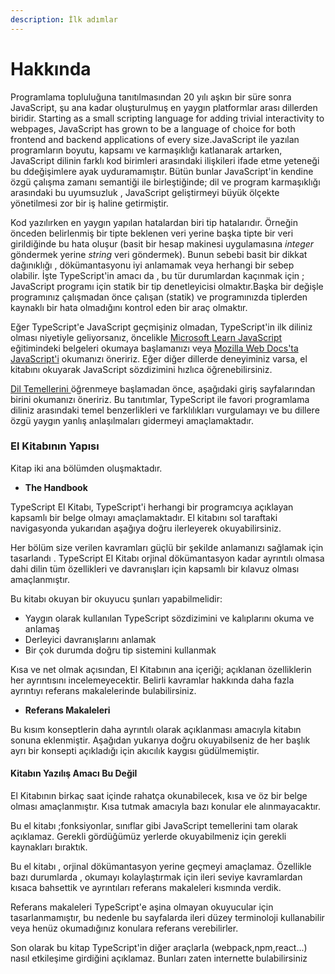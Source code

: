 ```yaml
---
description: İlk adımlar
---
```


# Hakkında



Programlama topluluğuna tanıtılmasından 20 yılı aşkın bir süre sonra JavaScript, şu ana kadar oluşturulmuş en yaygın platformlar arası dillerden biridir. Starting as a small scripting language for adding trivial interactivity to webpages, JavaScript has grown to be a language of choice for both frontend and backend applications of every size.JavaScript ile yazılan programların boyutu, kapsamı ve karmaşıklığı katlanarak artarken, JavaScript dilinin farklı kod birimleri arasındaki ilişkileri ifade etme yeteneği bu ddeğişimlere ayak uyduramamıştır. Bütün bunlar JavaScript'in kendine özgü çalışma zamanı semantiği ile birleştiğinde; dil ve program karmaşıklığı arasındaki bu uyumsuzluk , JavaScript geliştirmeyi büyük ölçekte yönetilmesi zor bir iş haline getirmiştir.

Kod yazılırken en yaygın yapılan hatalardan biri tip hatalarıdır. Örneğin önceden belirlenmiş bir tipte beklenen veri yerine başka tipte bir veri girildiğinde bu hata oluşur (basit bir hesap makinesi uygulamasına _integer_ göndermek yerine _string_ veri göndermek). Bunun sebebi basit bir dikkat dağınıklığı , dökümantasyonu iyi anlamamak veya herhangi bir sebep olabilir. İşte TypeScript'in amacı da , bu tür durumlardan kaçınmak için ; JavaScript programı için statik bir tip denetleyicisi olmaktır.Başka bir değişle programınız çalışmadan önce çalışan (statik) ve programınızda tiplerden kaynaklı bir hata olmadığını kontrol eden bir araç olmaktır.

Eğer TypeScript'e JavaScript geçmişiniz olmadan, TypeScript'in ilk diliniz olması niyetiyle geliyorsanız, öncelikle [Microsoft Learn JavaScript](https://docs.microsoft.com/javascript/) eğitimindeki belgeleri okumaya başlamanızı veya [Mozilla Web Docs'ta JavaScript'i](https://developer.mozilla.org/docs/Web/JavaScript/Guide) okumanızı öneririz. Eğer diğer dillerde deneyiminiz varsa, el kitabını okuyarak JavaScript sözdizimini hızlıca öğrenebilirsiniz.

[Dil Temellerini ](temeller.md)öğrenmeye başlamadan önce, aşağıdaki giriş sayfalarından birini okumanızı öneririz. Bu tanıtımlar, TypeScript ile favori programlama diliniz arasındaki temel benzerlikleri ve farklılıkları vurgulamayı ve bu dillere özgü yaygın yanlış anlaşılmaları gidermeyi amaçlamaktadır.



### El Kitabının Yapısı

Kitap iki ana bölümden oluşmaktadır.

* **The Handbook**

TypeScript El Kitabı, TypeScript'i herhangi bir programcıya açıklayan kapsamlı bir belge olmayı amaçlamaktadır. El kitabını sol taraftaki navigasyonda yukarıdan aşağıya doğru ilerleyerek okuyabilirsiniz.

Her bölüm size verilen kavramları güçlü bir şekilde anlamanızı sağlamak için tasarlandı . TypeScript El Kitabı orjinal dökümantasyon kadar ayrıntılı olmasa dahi dilin tüm özellikleri ve davranışları için kapsamlı bir kılavuz olması amaçlanmıştır.



Bu kitabı okuyan bir okuyucu şunları yapabilmelidir:

* Yaygın olarak kullanılan TypeScript sözdizimini ve kalıplarını okuma ve anlamaş
* Derleyici davranışlarını anlamak
* Bir çok durumda doğru tip sistemini kullanmak

Kısa ve net olmak açısından, El Kitabının ana içeriği; açıklanan özelliklerin her ayrıntısını incelemeyecektir. Belirli kavramlar hakkında daha fazla ayrıntıyı referans makalelerinde bulabilirsiniz.



* **Referans Makaleleri**

Bu kısım konseptlerin daha ayrıntılı olarak açıklanması amacıyla kitabın sonuna eklenmiştir. Aşağıdan yukarıya doğru okuyabilseniz de her başlık ayrı bir konsepti açıkladığı için akıcılık kaygısı güdülmemiştir.

#### Kitabın Yazılış Amacı Bu Değil

El Kitabının birkaç saat içinde rahatça okunabilecek, kısa ve öz bir belge olması amaçlanmıştır. Kısa tutmak amacıyla bazı konular ele alınmayacaktır.

Bu el kitabı ;fonksiyonlar, sınıflar gibi JavaScript temellerini tam olarak açıklamaz. Gerekli gördüğümüz yerlerde okuyabilmeniz için gerekli kaynakları bıraktık.

Bu el kitabı , orjinal dökümantasyon yerine geçmeyi amaçlamaz. Özellikle bazı durumlarda , okumayı kolaylaştırmak için ileri seviye kavramlardan kısaca bahsettik ve ayrıntıları referans makaleleri kısmında verdik.

Referans makaleleri TypeScript'e aşina olmayan okuyucular için tasarlanmamıştır, bu nedenle bu sayfalarda ileri düzey terminoloji kullanabilir veya henüz okumadığınız konulara referans verebilirler.

Son olarak bu kitap TypeScript'in diğer araçlarla (webpack,npm,react...) nasıl etkileşime girdiğini açıklamaz. Bunları zaten internette bulabilirsiniz



